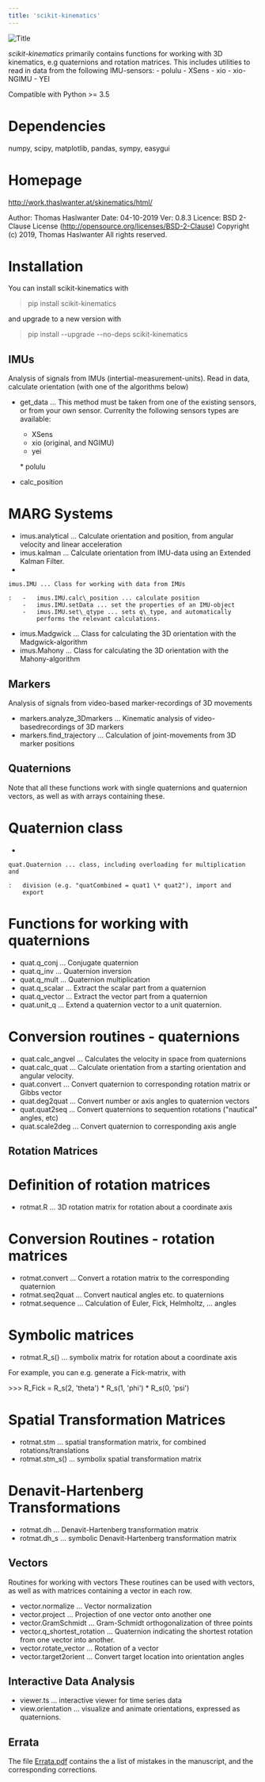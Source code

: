 ```yaml
---
title: 'scikit-kinematics'
---
```

![Title](docs/Images/skinematics.png)

*scikit-kinematics* primarily contains functions for working with 3D
kinematics, e.g quaternions and rotation matrices. This includes
utilities to read in data from the following IMU-sensors: - polulu -
XSens - xio - xio-NGIMU - YEI

Compatible with Python &gt;= 3.5

Dependencies
============

numpy, scipy, matplotlib, pandas, sympy, easygui

Homepage
========

<http://work.thaslwanter.at/skinematics/html/>

Author: Thomas Haslwanter Date: 04-10-2019 Ver: 0.8.3 Licence: BSD
2-Clause License (<http://opensource.org/licenses/BSD-2-Clause>)
Copyright (c) 2019, Thomas Haslwanter All rights reserved.

Installation
============

You can install scikit-kinematics with

> pip install scikit-kinematics

and upgrade to a new version with

> pip install --upgrade --no-deps scikit-kinematics

IMUs
----

Analysis of signals from IMUs (intertial-measurement-units). Read in
data, calculate orientation (with one of the algorithms below)

-   get\_data ... This method must be taken from one of the existing
    sensors, or from your own sensor. Currenlty the following sensors
    types are available:
    -   XSens
    -   xio (original, and NGIMU)
    -   yei

    \* polulu
-   calc\_position

MARG Systems
============

-   imus.analytical ... Calculate orientation and position, from angular
    velocity and linear acceleration
-   imus.kalman ... Calculate orientation from IMU-data using an
    Extended Kalman Filter.
-   

    imus.IMU ... Class for working with data from IMUs

    :   -   imus.IMU.calc\_position ... calculate position
        -   imus.IMU.setData ... set the properties of an IMU-object
        -   imus.IMU.set\_qtype ... sets q\_type, and automatically
            performs the relevant calculations.

-   imus.Madgwick ... Class for calculating the 3D orientation with the
    Madgwick-algorithm
-   imus.Mahony ... Class for calculating the 3D orientation with the
    Mahony-algorithm

Markers
-------

Analysis of signals from video-based marker-recordings of 3D movements

-   markers.analyze\_3Dmarkers ... Kinematic analysis of
    video-basedrecordings of 3D markers
-   markers.find\_trajectory ... Calculation of joint-movements from 3D
    marker positions

Quaternions
-----------

Note that all these functions work with single quaternions and
quaternion vectors, as well as with arrays containing these.

Quaternion class
================

-   

    quat.Quaternion ... class, including overloading for multiplication and

    :   division (e.g. "quatCombined = quat1 \* quat2"), import and
        export

Functions for working with quaternions
======================================

-   quat.q\_conj ... Conjugate quaternion
-   quat.q\_inv ... Quaternion inversion
-   quat.q\_mult ... Quaternion multiplication
-   quat.q\_scalar ... Extract the scalar part from a quaternion
-   quat.q\_vector ... Extract the vector part from a quaternion
-   quat.unit\_q ... Extend a quaternion vector to a unit quaternion.

Conversion routines - quaternions
=================================

-   quat.calc\_angvel ... Calculates the velocity in space from
    quaternions
-   quat.calc\_quat ... Calculate orientation from a starting
    orientation and angular velocity.
-   quat.convert ... Convert quaternion to corresponding rotation matrix
    or Gibbs vector
-   quat.deg2quat ... Convert number or axis angles to quaternion
    vectors
-   quat.quat2seq ... Convert quaternions to sequention rotations
    ("nautical" angles, etc)
-   quat.scale2deg ... Convert quaternion to corresponding axis angle

Rotation Matrices
-----------------

Definition of rotation matrices
===============================

-   rotmat.R ... 3D rotation matrix for rotation about a coordinate axis

Conversion Routines - rotation matrices
=======================================

-   rotmat.convert ... Convert a rotation matrix to the corresponding
    quaternion
-   rotmat.seq2quat ... Convert nautical angles etc. to quaternions
-   rotmat.sequence ... Calculation of Euler, Fick, Helmholtz, ...
    angles

Symbolic matrices
=================

-   rotmat.R\_s() ... symbolix matrix for rotation about a coordinate
    axis

For example, you can e.g. generate a Fick-matrix, with

&gt;&gt;&gt; R\_Fick = R\_s(2, 'theta') \* R\_s(1, 'phi') \* R\_s(0,
'psi')

Spatial Transformation Matrices
===============================

-   rotmat.stm ... spatial transformation matrix, for combined
    rotations/translations
-   rotmat.stm\_s() ... symbolix spatial transformation matrix

Denavit-Hartenberg Transformations
==================================

-   rotmat.dh ... Denavit-Hartenberg transformation matrix
-   rotmat.dh\_s ... symbolic Denavit-Hartenberg transformation matrix

Vectors
-------

Routines for working with vectors These routines can be used with
vectors, as well as with matrices containing a vector in each row.

-   vector.normalize ... Vector normalization
-   vector.project ... Projection of one vector onto another one
-   vector.GramSchmidt ... Gram-Schmidt orthogonalization of three
    points
-   vector.q\_shortest\_rotation ... Quaternion indicating the shortest
    rotation from one vector into another.
-   vector.rotate\_vector ... Rotation of a vector
-   vector.target2orient ... Convert target location into orientation
    angles

Interactive Data Analysis
-------------------------

-   viewer.ts ... interactive viewer for time series data
-   view.orientation ... visualize and animate orientations, expressed
    as quaternions.

## Errata
The file [Errata.pdf](Errata.pdf) contains the a list of mistakes in the manuscript, and
the corresponding corrections.
